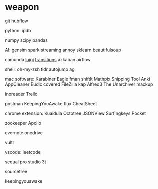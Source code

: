 # weapon

git
hubflow

python:
ipdb

numpy
scipy
pandas

AI:
gensim
spark streaming
[annoy](https://github.com/spotify/annoy)
sklearn
beautifulsoup

camunda
[luigi](https://github.com/spotify/luigi)
[transitions](https://github.com/pytransitions/transitions)
azkaban
airflow

shell:
oh-my-zsh
tldr
autojump
ag

mac software:
Karabiner
Eagle
fman
shiftlt
Mathpix Snipping Tool
Anki
AppCleaner
Eudic
covered
FileZilla
kap
Alfred3
The Unarchiver
mackup

inoreader
Trello

postman
KeepingYouAwake
flux
CheatSheet

chrome extension:
Kuaidula
Octotree
JSONView
Surfingkeys
Pocket

zookeeper
Apollo

evernote
onedrive

vultr

vscode:
leetcode

sequal pro
studio 3t

sourcetree

keepingyouawake
